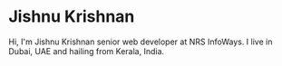 # Jishnu Krishnan

Hi, I'm Jishnu Krishnan senior web developer at NRS InfoWays. I live in Dubai, UAE and hailing from Kerala, India.
